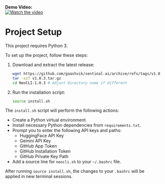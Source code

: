  **Demo Video:**  
[![Watch the video](https://img.youtube.com/vi/0Sq-IBl_6-8/maxresdefault.jpg)](https://www.youtube.com/watch?v=0Sq-IBl_6-8)

# Project Setup

This project requires Python 3.

To set up the project, follow these steps:

1. Download and extract the latest release:
   ```bash
   wget https://github.com/gaashvik/sentinal-ai/archive/refs/tags/v1.0.3.tar.gz
   tar -xzf v1.0.3.tar.gz
   cd NeoCLI-1.0.3 # Adjust directory name if different
   ```

2. Run the installation script:
   ```bash
   source install.sh
   ```

The `install.sh` script will perform the following actions:
- Create a Python virtual environment.
- Install necessary Python dependencies from `requirements.txt`.
- Prompt you to enter the following API keys and paths:
  - HuggingFace API Key
  - Gemini API Key
  - GitHub App Token
  - GitHub Installation Token
  - GitHub Private Key Path
- Add a source line for `neocli.sh` to your `~/.bashrc` file.

After running `source install.sh`, the changes to your `.bashrc` will be applied in new terminal sessions.
